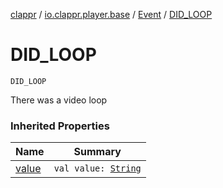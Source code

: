 [clappr](../../index.md) / [io.clappr.player.base](../index.md) / [Event](index.md) / [DID_LOOP](./-d-i-d_-l-o-o-p.md)

# DID_LOOP

`DID_LOOP`

There was a video loop

### Inherited Properties

| Name | Summary |
|---|---|
| [value](value.md) | `val value: `[`String`](https://kotlinlang.org/api/latest/jvm/stdlib/kotlin/-string/index.html) |
